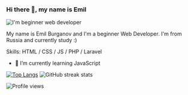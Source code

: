 ### Hi there 👋, my name is Emil
![I'm beginner web developer](https://media.giphy.com/media/Qo2dupDib32rkTY4hX/giphy.gif)

My name is Emil Burganov and I'm a beginner Web Developer. I'm from Russia and currently study :)

Skills: HTML / CSS / JS / PHP / Laravel

- 🌱 I’m currently learning JavaScript 

[![Top Langs](https://github-readme-stats.vercel.app/api/top-langs/?username=emilburganov&hide_progress=true)](https://github.com/emilburganov/github-readme-stats)
![GitHub streak stats](https://streak-stats.demolab.com/?user=emilburganov)  

![Profile views](https://gpvc.arturio.dev/emilburganov)  
